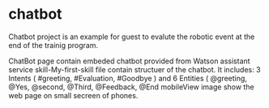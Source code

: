 # chatbot

Chatbot project is an example for guest to evalute the robotic event at the end of the trainig program.

ChatBot page contain embeded chatbot provided from Watson assistant service
skill-My-first-skill file contain structuer of the chatbot. It includes: 3 Intents ( #greeting, #Evaluation, #Goodbye ) and 6 Entities ( @greeting, @Yes, @second, @Third, @Feedback, @End 
mobileView image show the web page on small secreen of phones.

